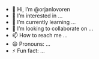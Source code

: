 - 👋 Hi, I’m @orjanlovoren
- 👀 I’m interested in ...
- 🌱 I’m currently learning ...
- 💞️ I’m looking to collaborate on ...
- 📫 How to reach me ...
- 😄 Pronouns: ...
- ⚡ Fun fact: ...

<!---
orjanlovoren/orjanlovoren is a ✨ special ✨ repository because its `README.md` (this file) appears on your GitHub profile.
You can click the Preview link to take a look at your changes.
--->
